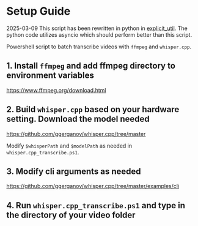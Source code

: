 # Setup Guide

2025-03-09 This script has been rewritten in python in [explicit_util](https://github.com/Alchemist-Aloha/explicit_util). The python code utilizes asyncio which should perform better than this script.

Powershell script to batch transcribe videos with `ffmpeg` and `whisper.cpp`.

## 1. Install `ffmpeg` and add ffmpeg directory to environment variables

<https://www.ffmpeg.org/download.html>

## 2. Build `whisper.cpp` based on your hardware setting. Download the model needed  

<https://github.com/ggerganov/whisper.cpp/tree/master>

Modify `$whisperPath` and `$modelPath` as needed in `whisper.cpp_transcribe.ps1`.

## 3. Modify cli arguments as needed

<https://github.com/ggerganov/whisper.cpp/tree/master/examples/cli>

## 4. Run `whisper.cpp_transcribe.ps1` and type in the directory of your video folder
